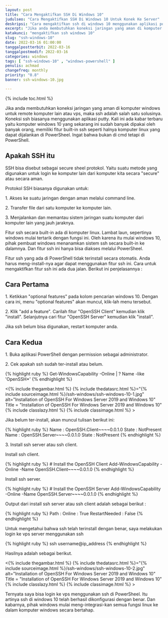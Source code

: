 ```yaml
---
layout: post
title: "Cara Mengaktifkan SSH Di Windows 10"
judulseo: "Cara Mengaktifkan SSH Di Windows 10 Untuk Konek Ke Server"
deskripsi: "Cara mengaktifkan ssh di windows 10 menggunakan aplikasi powersheel agar dapat melakukan remote komputer menggunakan ssh server atau client"
excerpt: "Jika anda membutuhkan koneksi jaringan yang aman di komputer windows untuk remote komputer lain atau vps, maka ssh adalah salah satu solusinya. Koneksi ssh biasanya menggunakan aplikasi putty"
katakunci: "mengaktifkan ssh windows 10"
slug: "ssh-windows-10"
date: 2022-03-16 01:00:00
tanggalpostterbit: 2022-03-16 
tanggalpostmodif: 2022-03-16
categories: windows
tags: [ "ssh-windows-10" , "windows-powershell" ]
penulis: achmad
changefreq: monthly
priority: "0.8"
banner: ssh-windows-10.jpg

---
```


{% include toc.html %}


<p>Jika anda membutuhkan koneksi jaringan yang aman di komputer windows untuk remote komputer lain atau vps, maka ssh adalah salah satu solusinya. Koneksi ssh biasanya menggunakan aplikasi putty. Kali ini ada kabar terbaru yaitu komputer windows 10 yang sekarang ini sudah banyak dipakai oleh banyak orang, memiliki fitur built-in ssh seperti halnya komputer linux yang dapat dijalankan di PowerSheel. Ingat bahwa bukan di cmd tetapi di PowerShell.</p>

## Apakah SSH itu

<p>SSH bisa disebut sebagai secure sheel protokol. Yaitu suatu metode yang digunakan untuk login ke komputer lain dari komputer kita secara "secure" atau secara aman.</p>

<p>Protokol SSH biasanya digunakan untuk:</p>

<p>1. Akses ke suatu jaringan dengan aman melalui command line.</p>

<p>2. Transfer file dari satu komputer ke komputer lain.</p>

<p>3. Menjalankan dan memantau sistem jaringan suatu komputer dari komputer lain yang jauh jaraknya.</p>

<p>Fitur ssh secara built-in ada di komputer linux. Lambat laun, sepertinya windows mulai tertarik dengan fungsi ini. Oleh karena itu mulai windows 10, pihak pembuat windows menanamkan sistem ssh secara built-in ke dalamnya. Dan fitur ssh ini hanya bisa diakses melalui PowerSheel.</p>

<p>Fitur ssh yang ada di PowerShell tidak terinstall secara otomatis. Anda harus meng-install-nya agar dapat menggunakan fitur ssh ini. Cara untuk mengaktifkan fitur ssh ini ada dua jalan. Berikut ini penjelasannya :</p>

## Cara Pertama

<p>1. Ketikkan "optional features" pada kolom pencarian windows 10. Dengan cara ini, menu "optional features" akan muncul, klik-lah menu tersebut.</p>

<p>2. Klik "add a feature". Carilah fitur "OpenSSH Client" kemudian klik "install". Selanjutnya cari fitur "OpenSSH Server" kemudian klik "install".</p>

<p>Jika ssh belum bisa digunakan, restart komputer anda.</p>


## Cara Kedua

<p>1. Buka aplikasi PowerShell dengan permission sebagai administrator.</p>

<p>2. Cek apakah ssh sudah ter-install atau belum.</p>

<p>
{% highlight ruby %}
Get-WindowsCapability -Online | ? Name -like 'OpenSSH*'
{% endhighlight %}
</p>

<p><{% include thegambar.html %} {% include thedatasrc.html %}="{% include sourceimage.html %}/ssh-windows/ssh-windows-10-1.jpg" alt="Installation of OpenSSH For Windows Server 2019 and Windows 10" Title = "Installation of OpenSSH For Windows Server 2019 and Windows 10" {% include classlazy.html %} {% include classimage.html %} ></p>

<p>Jika belum ter-install, akan muncul tulisan berikut ini:</p>

<p>
{% highlight ruby %}
Name  : OpenSSH.Client~~~~0.0.1.0
State : NotPresent
Name  : OpenSSH.Server~~~~0.0.1.0
State : NotPresent
{% endhighlight %}
</p>


<p>3. Install ssh server atau ssh client.</p>

<p>Install ssh client.</p>

<p>
{% highlight ruby %}
# Install the OpenSSH Client
Add-WindowsCapability -Online -Name OpenSSH.Client~~~~0.0.1.0
{% endhighlight %}
</p>

<p>Install ssh server.</p>

<p>
{% highlight ruby %}
# Install the OpenSSH Server
Add-WindowsCapability -Online -Name OpenSSH.Server~~~~0.0.1.0
{% endhighlight %}
</p>

<p>Output dari install ssh server atau ssh client adalah sebagai berikut :</p>

<p>
{% highlight ruby %}
Path          :
Online        : True
RestartNeeded : False
{% endhighlight %}
</p>

<p>Untuk mengetahui bahwa ssh telah terinstall dengan benar, saya melakukan login ke vps server menggunakan ssh</p>

<p>
{% highlight ruby %}
ssh username@ip_address
{% endhighlight %}
</p>

<p>Hasilnya adalah sebagai berikut.</p>

<p><{% include thegambar.html %} {% include thedatasrc.html %}="{% include sourceimage.html %}/ssh-windows/ssh-windows-10-2.jpg" alt="Installation of OpenSSH For Windows Server 2019 and Windows 10" Title = "Installation of OpenSSH For Windows Server 2019 and Windows 10" {% include classlazy.html %} {% include classimage.html %} ></p>

<p>Ternyata saya bisa login ke vps menggunakan ssh di PowerSheel. Itu artinya ssh di windows 10 telah berhasil dikonfigurasi dengan benar. Dan kabarnya, pihak windows mulai meng-integrasi-kan semua fungsi linux ke dalam komputer windows secara bertahap.</p>






